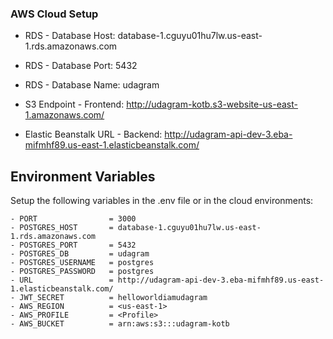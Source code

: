 ### AWS Cloud Setup

- RDS - Database Host: database-1.cguyu01hu7lw.us-east-1.rds.amazonaws.com
- RDS - Database Port: 5432
- RDS - Database Name: udagram

- S3 Endpoint - Frontend: http://udagram-kotb.s3-website-us-east-1.amazonaws.com/

- Elastic Beanstalk URL - Backend: http://udagram-api-dev-3.eba-mifmhf89.us-east-1.elasticbeanstalk.com/

## Environment Variables

Setup the following variables in the .env file or in the cloud environments:
```
- PORT                = 3000
- POSTGRES_HOST       = database-1.cguyu01hu7lw.us-east-1.rds.amazonaws.com
- POSTGRES_PORT       = 5432
- POSTGRES_DB         = udagram
- POSTGRES_USERNAME   = postgres
- POSTGRES_PASSWORD   = postgres
- URL                 = http://udagram-api-dev-3.eba-mifmhf89.us-east-1.elasticbeanstalk.com/
- JWT_SECRET          = helloworldiamudagram
- AWS_REGION          = <us-east-1>
- AWS_PROFILE         = <Profile>
- AWS_BUCKET          = arn:aws:s3:::udagram-kotb
